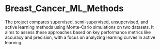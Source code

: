 # Breast_Cancer_ML_Methods
The project compares supervised, semi-supervised, unsupervised, and active learning methods using Monte-Carlo simulations on two datasets. It aims to assess these approaches based on key performance metrics like accuracy and precision, with a focus on analyzing learning curves in active learning.
